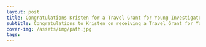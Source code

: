 ```yaml
---
layout: post
title: Congratulations Kristen for a Travel Grant for Young Investigators at 9th World Congress on Itch!
subtitle: Congratulations to Kristen on receiving a Travel Grant for Young Investigators at 9th World Congress on Itch!
cover-img: /assets/img/path.jpg
tags: 
---
```

